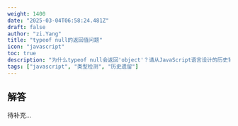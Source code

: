 ```yaml
---
weight: 1400
date: "2025-03-04T06:58:24.481Z"
draft: false
author: "zi.Yang"
title: "typeof null的返回值问题"
icon: "javascript"
toc: true
description: "为什么typeof null会返回'object'？请从JavaScript语言设计的历史背景和ECMAScript规范角度解释这一现象的成因。"
tags: ["javascript", "类型检测", "历史遗留"]
---
```


## 解答

待补充...
